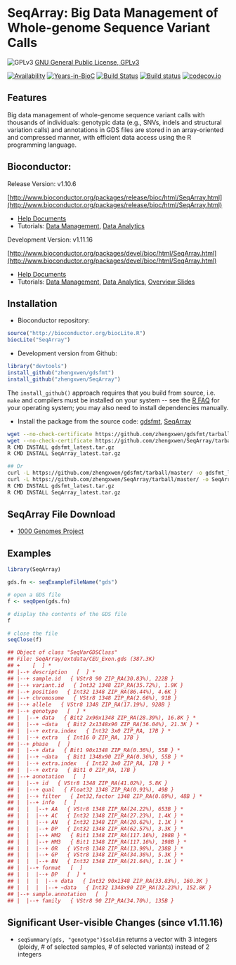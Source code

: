 SeqArray: Big Data Management of Whole-genome Sequence Variant Calls
===

![GPLv3](http://www.gnu.org/graphics/gplv3-88x31.png)
[GNU General Public License, GPLv3](http://www.gnu.org/copyleft/gpl.html)

[![Availability](http://www.bioconductor.org/shields/availability/release/SeqArray.svg)](http://www.bioconductor.org/packages/release/bioc/html/SeqArray.html)
[![Years-in-BioC](http://www.bioconductor.org/shields/years-in-bioc/SeqArray.svg)](http://www.bioconductor.org/packages/release/bioc/html/SeqArray.html)
[![Build Status](https://travis-ci.org/zhengxwen/SeqArray.png)](https://travis-ci.org/zhengxwen/SeqArray)
[![Build status](https://ci.appveyor.com/api/projects/status/noil0942el3iohqs?svg=true)](https://ci.appveyor.com/project/zhengxwen/seqarray)
[![codecov.io](https://codecov.io/github/zhengxwen/SeqArray/coverage.svg?branch=master)](https://codecov.io/github/zhengxwen/SeqArray?branch=master)


## Features

Big data management of whole-genome sequence variant calls with thousands of individuals: genotypic data (e.g., SNVs, indels and structural variation calls) and annotations in GDS files are stored in an array-oriented and compressed manner, with efficient data access using the R programming language.

## Bioconductor:

Release Version: v1.10.6

[http://www.bioconductor.org/packages/release/bioc/html/SeqArray.html](http://www.bioconductor.org/packages/release/bioc/html/SeqArray.html)

* [Help Documents](http://zhengxwen.github.io/SeqArray/release/help/00Index.html)
* Tutorials: [Data Management](http://www.bioconductor.org/packages/release/bioc/vignettes/SeqArray/inst/doc/SeqArrayTutorial.html), [Data Analytics](http://www.bioconductor.org/packages/release/bioc/vignettes/SeqArray/inst/doc/AnalysisTutorial.html)

Development Version: v1.11.16

[http://www.bioconductor.org/packages/devel/bioc/html/SeqArray.html](http://www.bioconductor.org/packages/devel/bioc/html/SeqArray.html)

* [Help Documents](http://zhengxwen.github.io/SeqArray/devel/help/00Index.html)
* Tutorials: [Data Management](http://www.bioconductor.org/packages/devel/bioc/vignettes/SeqArray/inst/doc/SeqArrayTutorial.html), [Data Analytics](http://www.bioconductor.org/packages/devel/bioc/vignettes/SeqArray/inst/doc/AnalysisTutorial.html), [Overview Slides](http://www.bioconductor.org/packages/devel/bioc/vignettes/SeqArray/inst/doc/OverviewSlides.html)



## Installation

* Bioconductor repository:
```R
source("http://bioconductor.org/biocLite.R")
biocLite("SeqArray")
```

* Development version from Github:
```R
library("devtools")
install_github("zhengxwen/gdsfmt")
install_github("zhengxwen/SeqArray")
```
The `install_github()` approach requires that you build from source, i.e. `make` and compilers must be installed on your system -- see the [R FAQ](http://cran.r-project.org/faqs.html) for your operating system; you may also need to install dependencies manually.

* Install the package from the source code:
[gdsfmt](https://github.com/zhengxwen/gdsfmt), [SeqArray](https://github.com/zhengxwen/SeqArray)
```sh
wget --no-check-certificate https://github.com/zhengxwen/gdsfmt/tarball/master -O gdsfmt_latest.tar.gz
wget --no-check-certificate https://github.com/zhengxwen/SeqArray/tarball/master -O SeqArray_latest.tar.gz
R CMD INSTALL gdsfmt_latest.tar.gz
R CMD INSTALL SeqArray_latest.tar.gz

## Or
curl -L https://github.com/zhengxwen/gdsfmt/tarball/master/ -o gdsfmt_latest.tar.gz
curl -L https://github.com/zhengxwen/SeqArray/tarball/master/ -o SeqArray_latest.tar.gz
R CMD INSTALL gdsfmt_latest.tar.gz
R CMD INSTALL SeqArray_latest.tar.gz
```



## SeqArray File Download

* [1000 Genomes Project](http://bochet.gcc.biostat.washington.edu/seqarray/1000genomes)



## Examples

```R
library(SeqArray)

gds.fn <- seqExampleFileName("gds")

# open a GDS file
f <- seqOpen(gds.fn)

# display the contents of the GDS file
f

# close the file
seqClose(f)
```

```R
## Object of class "SeqVarGDSClass"
## File: SeqArray/extdata/CEU_Exon.gds (387.3K)
## +    [  ] *
## |--+ description   [  ] *
## |--+ sample.id   { VStr8 90 ZIP_RA(30.83%), 222B }
## |--+ variant.id   { Int32 1348 ZIP_RA(35.72%), 1.9K }
## |--+ position   { Int32 1348 ZIP_RA(86.44%), 4.6K }
## |--+ chromosome   { VStr8 1348 ZIP_RA(2.66%), 91B }
## |--+ allele   { VStr8 1348 ZIP_RA(17.19%), 928B }
## |--+ genotype   [  ] *
## |  |--+ data   { Bit2 2x90x1348 ZIP_RA(28.39%), 16.8K } *
## |  |--+ ~data   { Bit2 2x1348x90 ZIP_RA(36.04%), 21.3K } *
## |  |--+ extra.index   { Int32 3x0 ZIP_RA, 17B } *
## |  |--+ extra   { Int16 0 ZIP_RA, 17B }
## |--+ phase   [  ]
## |  |--+ data   { Bit1 90x1348 ZIP_RA(0.36%), 55B } *
## |  |--+ ~data   { Bit1 1348x90 ZIP_RA(0.36%), 55B } *
## |  |--+ extra.index   { Int32 3x0 ZIP_RA, 17B } *
## |  |--+ extra   { Bit1 0 ZIP_RA, 17B }
## |--+ annotation   [  ]
## |  |--+ id   { VStr8 1348 ZIP_RA(41.02%), 5.8K }
## |  |--+ qual   { Float32 1348 ZIP_RA(0.91%), 49B }
## |  |--+ filter   { Int32,factor 1348 ZIP_RA(0.89%), 48B } *
## |  |--+ info   [  ]
## |  |  |--+ AA   { VStr8 1348 ZIP_RA(24.22%), 653B } *
## |  |  |--+ AC   { Int32 1348 ZIP_RA(27.23%), 1.4K } *
## |  |  |--+ AN   { Int32 1348 ZIP_RA(20.62%), 1.1K } *
## |  |  |--+ DP   { Int32 1348 ZIP_RA(62.57%), 3.3K } *
## |  |  |--+ HM2   { Bit1 1348 ZIP_RA(117.16%), 198B } *
## |  |  |--+ HM3   { Bit1 1348 ZIP_RA(117.16%), 198B } *
## |  |  |--+ OR   { VStr8 1348 ZIP_RA(13.98%), 238B } *
## |  |  |--+ GP   { VStr8 1348 ZIP_RA(34.36%), 5.3K } *
## |  |  |--+ BN   { Int32 1348 ZIP_RA(21.64%), 1.1K } *
## |  |--+ format   [  ]
## |  |  |--+ DP   [  ] *
## |  |  |  |--+ data   { Int32 90x1348 ZIP_RA(33.83%), 160.3K }
## |  |  |  |--+ ~data   { Int32 1348x90 ZIP_RA(32.23%), 152.8K }
## |--+ sample.annotation   [  ]
## |  |--+ family   { VStr8 90 ZIP_RA(34.70%), 135B }
```


## Significant User-visible Changes (since v1.11.16)

* `seqSummary(gds, "genotype")$seldim` returns a vector with 3 integers (ploidy, # of selected samples, # of selected variants) instead of 2 integers

